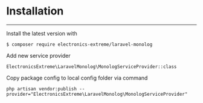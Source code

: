 # Installation

---

Install the latest version with

```
$ composer require electronics-extreme/laravel-monolog
```

Add new service provider

```
ElectronicsExtreme\LaravelMonolog\MonologServiceProvider::class
```

Copy package config to local config folder via command

```
php artisan vendor:publish --provider="ElectronicsExtreme\LaravelMonolog\MonologServiceProvider"
```
